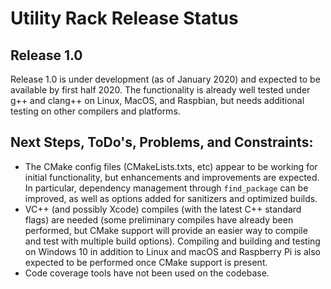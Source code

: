 # Utility Rack Release Status

## Release 1.0

Release 1.0 is under development (as of January 2020) and expected to be available by first half 2020. The functionality is already well tested under g++ and clang++ on Linux, MacOS, and Raspbian, but needs additional testing on other compilers and platforms.

## Next Steps, ToDo's, Problems, and Constraints:

- The CMake config files (CMakeLists.txts, etc) appear to be working for initial functionality, but enhancements and improvements are expected. In particular, dependency management through `find_package` can be improved, as well as options added for sanitizers and optimized builds.
- VC++ (and possibly Xcode) compiles (with the latest C++ standard flags) are needed (some preliminary compiles have already been performed, but CMake support will provide an easier way to compile and test with multiple build options). Compiling and building and testing on Windows 10 in addition to Linux and macOS and Raspberry Pi is also expected to be performed once CMake support is present.
- Code coverage tools have not been used on the codebase.


